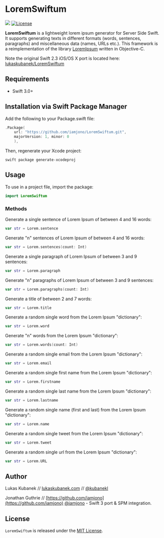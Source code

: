 # LoremSwiftum

[![](https://img.shields.io/badge/Swift-3.0-orange.svg?style=flat-square)](https://developer.apple.com/swift/)  [![](https://img.shields.io/badge/license-MIT-lightgrey.svg?style=flat-square "License")](LICENSE.md)

**LoremSwiftum** is a lightweight lorem ipsum generator for Server Side Swift. It supports generating texts in different formats (words, sentences, paragraphs) and miscellaneous data (names, URLs etc.). This framework is a reimplementation of the library [LoremIpsum](https://github.com/lukaskubanek/LoremIpsum) written in Objective-C.

Note the original Swift 2.3 iOS/OS X port is located here: [lukaskubanek/LoremSwiftum](https://github.com/lukaskubanek/LoremSwiftum)

## Requirements

- Swift 3.0+

## Installation via Swift Package Manager

Add the following to your Package.swift file:

``` swift
.Package(
    url: "https://github.com/iamjono/LoremSwiftum.git", 
    majorVersion: 1, minor: 0
    ),
```

Then, regenerate your Xcode project:

```
swift package generate-xcodeproj
```

## Usage

To use in a project file, import the package:

``` swift
import LoremSwiftum 
```

### Methods

Generate a single sentence of Lorem Ipsum of between 4 and 16 words:

``` swift
var str = Lorem.sentence
```

Generate "n" sentences of Lorem Ipsum of between 4 and 16 words:

``` swift
var str = Lorem.sentences(count: Int)
```

Generate a single paragraph of Lorem Ipsum of between 3 and 9 sentences:

``` swift
var str = Lorem.paragraph
```


Generate "n" paragraphs of Lorem Ipsum of between 3 and 9 sentences:

``` swift
var str = Lorem.paragraphs(count: Int)
```

Generate a title of between 2 and 7 words:

``` swift
var str = Lorem.title
```

Generate a random single word from the Lorem Ipsum "dictionary":

``` swift
var str = Lorem.word
```

Generate "n" words from the Lorem Ipsum "dictionary":

``` swift
var str = Lorem.words(count: Int)
```

Generate a random single email from the Lorem Ipsum "dictionary":

``` swift
var str = Lorem.email
```

Generate a random single first name from the Lorem Ipsum "dictionary":

``` swift
var str = Lorem.firstname
```

Generate a random single last name from the Lorem Ipsum "dictionary":

``` swift
var str = Lorem.lastname
```

Generate a random single name (first and last) from the Lorem Ipsum "dictionary":

``` swift
var str = Lorem.name
```

Generate a random single tweet from the Lorem Ipsum "dictionary":

``` swift
var str = Lorem.tweet
```

Generate a random single url from the Lorem Ipsum "dictionary":

``` swift
var str = Lorem.URL
```


## Author

Lukas Kubanek // [lukaskubanek.com](http://lukaskubanek.com) // [@kubanekl](https://twitter.com/kubanekl)

Jonathan Guthrie // [https://github.com/iamjono](https://github.com/iamjono) [@iamjono](https://twitter.com/iamjono) - Swift 3 port & SPM integration.

## License

`LoremSwiftum` is released under the [MIT License](LICENSE.md).
